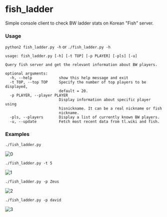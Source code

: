 # fish_ladder
Simple console client to check BW ladder stats on Korean "Fish" server.

### Usage
`python2 fish_ladder.py -h` or `./fish_ladder.py -h`
```
usage: fish_ladder.py [-h] [-t TOP] [-p PLAYER] [-pls] [-u]

Query fish server and get the relevant information about BW players.

optional arguments:
  -h, --help            show this help message and exit
  -t TOP, --top TOP     Specify the number of top players to be displayed,
                        default = 20.
  -p PLAYER, --player PLAYER
                        Display information about specific player using
                        hisnickname. It can be a real nickname or fish
                        nickname.
  -pls, --players       Display a list of currently known BW players.
  -u, --update          Fetch most recent data from tl.wiki and fish.
  ```



### Examples
`./fish_ladder.py`

![0](http://i.imgur.com/i5rDwyh.png)

`./fish_ladder.py -t 5`

![1](http://i.imgur.com/YXx4nsi.png)

`./fish_ladder.py -p Zeus`

![2](http://i.imgur.com/0IjaEXB.png)

`./fish_ladder.py -p david`

![3](http://i.imgur.com/24TBl4R.png)

